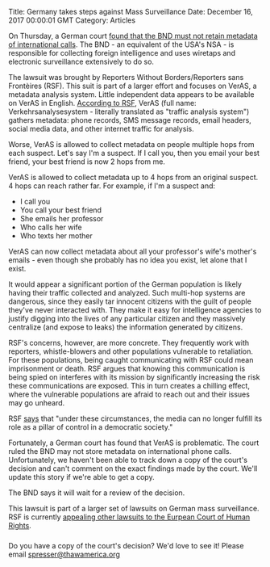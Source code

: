Title: Germany takes steps against Mass Surveillance
Date: December 16, 2017 00:00:01 GMT
Category: Articles

On Thursday, a German court [found that the BND must not retain metadata of international calls](https://www.reuters.com/article/us-germany-surveillance/german-court-rules-against-foreign-intelligence-mass-communication-surveillance-idUSKBN1E82RS).  The BND - an equivalent of the USA's NSA - is responsible for collecting foreign intelligence and uses wiretaps and electronic surveillance extensively to do so.

The lawsuit was brought by Reporters Without Borders/Reporters sans Frontèires (RSF).  This suit is part of a larger effort and focuses on VerAS, a metadata analysis system.  Little independent data appears to be available on VerAS in English.  [According to RSF](https://rsf.org/en/news/reporters-without-borders-germany-sues-german-foreign-intelligence-agency-bnd-over-communications), VerAS (full name: Verkehrsanalysesystem - literally translated as "traffic analysis system") gathers metadata: phone records, SMS message records, email headers, social media data, and other internet traffic for analysis.

Worse, VerAS is allowed to collect metadata on people multiple hops from each suspect.  Let's say I'm a suspect.  If I call you, then you email your best friend, your best friend is now 2 hops from me.

VerAS is allowed to collect metadata up to 4 hops from an original suspect.  4 hops can reach rather far.  For example, if I'm a suspect and:

 - I call you
 - You call your best friend
 - She emails her professor
 - Who calls her wife
 - Who texts her mother

VerAS can now collect metadata about all your professor's wife's mother's emails - even though she probably has no idea you exist, let alone that I exist.

It would appear a significant portion of the German population is likely having their traffic collected and analyzed.  Such multi-hop systems are dangerous, since they easily tar innocent citizens with the guilt of people they've never interacted with.  They make it easy for intelligence agencies to justify digging into the lives of any particular citizen and they massively centralize (and expose to leaks) the information generated by citizens.

RSF's concerns, however, are more concrete.  They frequently work with reporters, whistle-blowers and other populations vulnerable to retaliation.  For these populations, being caught communicating with RSF could mean imprisonment or death.  RSF argues that knowing this communication is being spied on interferes with its mission by significantly increasing the risk these communications are exposed.  This in turn creates a chilling effect, where the vulnerable populations are afraid to reach out and their issues may go unheard.

RSF [says](https://rsf.org/en/news/reporters-without-borders-germany-sues-german-foreign-intelligence-agency-bnd-over-communications) that "under these circumstances, the media can no longer fulfill its role as a pillar of control in a democratic society."

Fortunately, a German court has found that VerAS is problematic.  The court ruled the BND may not store metadata on international phone calls.  Unfortunately, we haven't been able to track down a copy of the court's decision and can't comment on the exact findings made by the court.  We'll update this story if we're able to get a copy.

The BND says it will wait for a review of the decision.

This lawsuit is part of a larger set of lawsuits on German mass surveillance.  RSF is currently [appealing other lawsuits to the Eurpean Court of Human Rights](https://rsf.org/en/news/rsf-lodges-echr-complaint-over-german-foreign-intelligence-agencys-mass-surveillance-0).

###

Do you have a copy of the court's decision?  We'd love to see it!  Please email [spresser@thawamerica.org](mailto:spresser@thawamerica.org)
